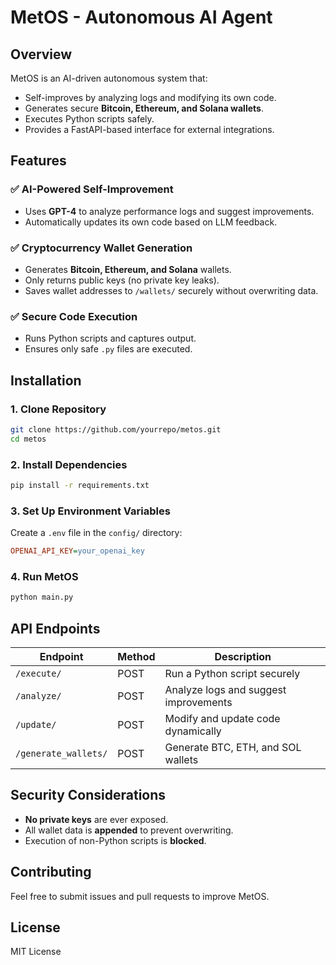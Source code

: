 # MetOS - Autonomous AI Agent

## Overview
MetOS is an AI-driven autonomous system that:
- Self-improves by analyzing logs and modifying its own code.
- Generates secure **Bitcoin, Ethereum, and Solana wallets**.
- Executes Python scripts safely.
- Provides a FastAPI-based interface for external integrations.

## Features
### ✅ AI-Powered Self-Improvement
- Uses **GPT-4** to analyze performance logs and suggest improvements.
- Automatically updates its own code based on LLM feedback.

### ✅ Cryptocurrency Wallet Generation
- Generates **Bitcoin, Ethereum, and Solana** wallets.
- Only returns public keys (no private key leaks).
- Saves wallet addresses to `/wallets/` securely without overwriting data.

### ✅ Secure Code Execution
- Runs Python scripts and captures output.
- Ensures only safe `.py` files are executed.

## Installation
### **1. Clone Repository**
```bash
git clone https://github.com/yourrepo/metos.git
cd metos
```

### **2. Install Dependencies**
```bash
pip install -r requirements.txt
```

### **3. Set Up Environment Variables**
Create a `.env` file in the `config/` directory:
```ini
OPENAI_API_KEY=your_openai_key
```

### **4. Run MetOS**
```bash
python main.py
```

## API Endpoints
| Endpoint | Method | Description |
|----------|--------|-------------|
| `/execute/` | POST | Run a Python script securely |
| `/analyze/` | POST | Analyze logs and suggest improvements |
| `/update/` | POST | Modify and update code dynamically |
| `/generate_wallets/` | POST | Generate BTC, ETH, and SOL wallets |

## Security Considerations
- **No private keys** are ever exposed.
- All wallet data is **appended** to prevent overwriting.
- Execution of non-Python scripts is **blocked**.

## Contributing
Feel free to submit issues and pull requests to improve MetOS.

## License
MIT License
